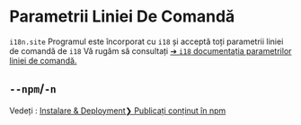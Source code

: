 # Parametrii Liniei De Comandă

`i18n.site` Programul este încorporat cu `i18` și acceptă toți parametrii liniei de comandă de `i18` Vă rugăm să consultați [➔ `i18` documentația parametrilor liniei de comandă.](/i18/cli)

## `--npm`/`-n`

Vedeți : [Instalare & Deployment❯ Publicați conținut în npm](/i18n.site/use#npm)
